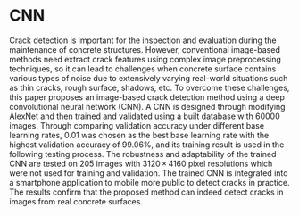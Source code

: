 # CNN
Crack detection is important for the inspection and evaluation during the maintenance of concrete structures. However, conventional image-based methods need extract crack features using complex image preprocessing techniques, so it can lead to challenges when concrete surface contains various types of noise due to extensively varying real-world situations such as thin cracks, rough surface, shadows, etc. To overcome these challenges, this paper proposes an image-based crack detection method using a deep convolutional neural network (CNN). A CNN is designed through modifying AlexNet and then trained and validated using a built database with 60000 images. Through comparing validation accuracy under different base learning rates, 0.01 was chosen as the best base learning rate with the highest validation accuracy of 99.06%, and its training result is used in the following testing process. The robustness and adaptability of the trained CNN are tested on 205 images with 3120 × 4160 pixel resolutions which were not used for training and validation. The trained CNN is integrated into a smartphone application to mobile more public to detect cracks in practice. The results confirm that the proposed method can indeed detect cracks in images from real concrete surfaces.
